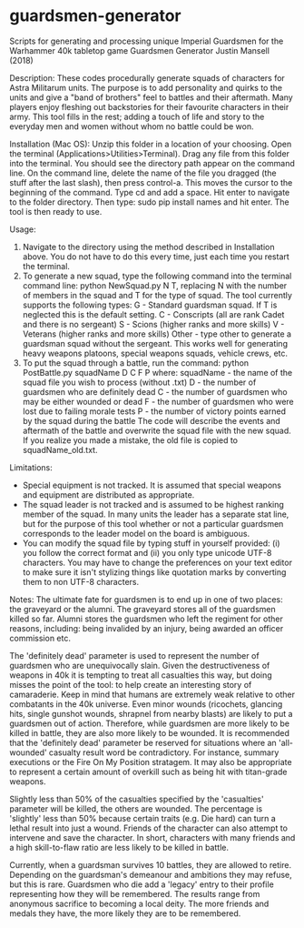 # guardsmen-generator
Scripts for generating and processing unique Imperial Guardsmen for the Warhammer 40k tabletop game
Guardsmen Generator
Justin Mansell (2018)

Description:
These codes procedurally generate squads of characters for Astra Militarum units. The purpose is to add personality and quirks to the units and give a "band of brothers" feel to battles and their aftermath. Many players enjoy fleshing out backstories for their favourite characters in their army. This tool fills in the rest; adding a touch of life and story to the everyday men and women without whom no battle could be won.

Installation (Mac OS):
Unzip this folder in a location of your choosing. Open the terminal (Applications>Utilities>Terminal). Drag any file from this folder into the terminal. You should see the directory path appear on the command line. On the command line, delete the name of the file you dragged (the stuff after the last slash), then press control-a. This moves the cursor to the beginning of the command. Type cd and add a space. Hit enter to navigate to the folder directory. Then type: sudo pip install names and hit enter. The tool is then ready to use.

Usage:
1) Navigate to the directory using the method described in Installation above. You do not have to do this every time, just each time you restart the terminal.
2) To generate a new squad, type the following command into the terminal command line: python NewSquad.py N T, replacing N with the number of members in the squad and T for the type of squad. The tool currently supports the following types:
G - Standard guardsman squad. If T is neglected this is the default setting.
C - Conscripts (all are rank Cadet and there is no sergeant)
S - Scions (higher ranks and more skills)
V - Veterans (higher ranks and more skills)
Other - type other to generate a guardsman squad without the sergeant. This works well for generating heavy weapons platoons, special weapons squads, vehicle crews, etc.
3) To put the squad through a battle, run the command: python PostBattle.py squadName D C F P where:
squadName - the name of the squad file you wish to process (without .txt)
D - the number of guardsmen who are definitely dead
C - the number of guardsmen who may be either wounded or dead
F - the number of guardsmen who were lost due to failing morale tests
P - the number of victory points earned by the squad during the battle
The code will describe the events and aftermath of the battle and overwrite the squad file with the new squad. If you realize you made a mistake, the old file is copied to squadName_old.txt.

Limitations:
- Special equipment is not tracked. It is assumed that special weapons and equipment are distributed as appropriate.
- The squad leader is not tracked and is assumed to be highest ranking member of the squad. In many units the leader has a separate stat line, but for the purpose of this tool whether or not a particular guardsmen corresponds to the leader model on the board is ambiguous.
- You can modify the squad file by typing stuff in yourself provided: (i) you follow the correct format and (ii) you only type unicode UTF-8 characters. You may have to change the preferences on your text editor to make sure it isn't stylizing things like quotation marks by converting them to non UTF-8 characters.

Notes:
The ultimate fate for guardsmen is to end up in one of two places: the graveyard or the alumni. The graveyard stores all of the guardsmen killed so far. Alumni stores the guardsmen who left the regiment for other reasons, including: being invalided by an injury, being awarded an officer commission etc.

The 'definitely dead' parameter is used to represent the number of guardsmen who are unequivocally slain. Given the destructiveness of weapons in 40k it is tempting to treat all casualties this way, but doing misses the point of the tool: to help create an interesting story of camaraderie. Keep in mind that humans are extremely weak relative to other combatants in the 40k universe. Even minor wounds (ricochets, glancing hits, single gunshot wounds, shrapnel from nearby blasts) are likely to put a guardsmen out of action. Therefore, while guardsmen are more likely to be killed in battle, they are also more likely to be wounded. It is recommended that the 'definitely dead' parameter be reserved for situations where an 'all-wounded' casualty result word be contradictory. For instance, summary executions or the Fire On My Position stratagem. It may also be appropriate to represent a certain amount of overkill such as being hit with titan-grade weapons.

Slightly less than 50% of the casualties specified by the 'casualties' parameter will be killed, the others are wounded. The percentage is 'slightly' less than 50% because certain traits (e.g. Die hard) can turn a lethal result into just a wound. Friends of the character can also attempt to intervene and save the character. In short, characters with many friends and a high skill-to-flaw ratio are less likely to be killed in battle.

Currently, when a guardsman survives 10 battles, they are allowed to retire. Depending on the guardsman's demeanour and ambitions they may refuse, but this is rare. Guardsmen who die add a 'legacy' entry to their profile representing how they will be remembered. The results range from anonymous sacrifice to becoming a local deity. The more friends and medals they have, the more likely they are to be remembered.
